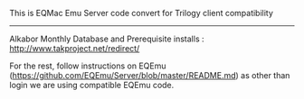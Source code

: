 This is EQMac Emu Server code convert for Trilogy client compatibility

----------------------------------------------------------

Alkabor Monthly Database and Prerequisite installs : http://www.takproject.net/redirect/

For the rest, follow instructions on EQEmu (https://github.com/EQEmu/Server/blob/master/README.md) as other than login we are using compatible EQEmu code. 

